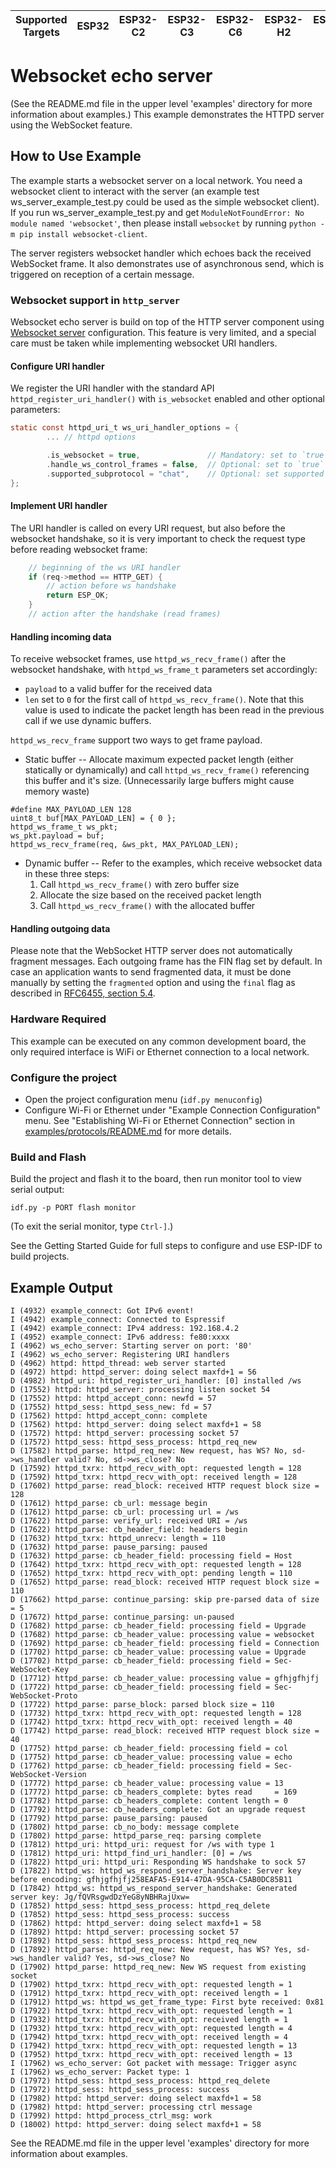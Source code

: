 | Supported Targets | ESP32 | ESP32-C2 | ESP32-C3 | ESP32-C6 | ESP32-H2 | ESP32-P4 | ESP32-S2 | ESP32-S3 |
| ----------------- | ----- | -------- | -------- | -------- | -------- | -------- | -------- | -------- |

# Websocket echo server

(See the README.md file in the upper level 'examples' directory for more information about examples.)
This example demonstrates the HTTPD server using the WebSocket feature.

## How to Use Example

The example starts a websocket server on a local network. You need a websocket client to interact with the server (an example test
ws_server_example_test.py could be used as the simple websocket client). If you run ws_server_example_test.py and get
`ModuleNotFoundError: No module named 'websocket'`, then please install `websocket` by running `python -m pip install websocket-client`.

The server registers websocket handler which echoes back the received WebSocket frame. It also demonstrates
use of asynchronous send, which is triggered on reception of a certain message.

### Websocket support in `http_server`

Websocket echo server is build on top of the HTTP server component using [Websocket server](https://docs.espressif.com/projects/esp-idf/en/latest/api-reference/protocols/esp_http_server.html#websocket-server) configuration.
This feature is very limited, and a special care must be taken while implementing websocket URI handlers.

#### Configure URI handler

We register the URI handler with the standard API `httpd_register_uri_handler()` with `is_websocket` enabled and other optional parameters:

```c
static const httpd_uri_t ws_uri_handler_options = {
        ... // httpd options

        .is_websocket = true,               // Mandatory: set to `true` to handler websocket protocol
        .handle_ws_control_frames = false,  // Optional: set to `true` for the handler to receive control packets, too
        .supported_subprotocol = "chat",    // Optional: set supported subprotocol for this handler
};

```

#### Implement URI handler

The URI handler is called on every URI request, but also before the websocket handshake, so it is very important to check the request type before reading websocket frame:

```c
    // beginning of the ws URI handler
    if (req->method == HTTP_GET) {
        // action before ws handshake
        return ESP_OK;
    }
    // action after the handshake (read frames)
```

#### Handling incoming data

To receive websocket frames, use `httpd_ws_recv_frame()` after the websocket handshake, with `httpd_ws_frame_t` parameters set accordingly:
* `payload` to a valid buffer for the received data
* `len` set to `0` for the first call of `httpd_ws_recv_frame()`. Note that this value is used to indicate the packet length has been read in the previous call if we use dynamic buffers.

`httpd_ws_recv_frame` support two ways to get frame payload.
* Static buffer -- Allocate maximum expected packet length (either statically or dynamically) and call `httpd_ws_recv_frame()` referencing this buffer and it's size. (Unnecessarily large buffers might cause memory waste)

```
#define MAX_PAYLOAD_LEN 128
uint8_t buf[MAX_PAYLOAD_LEN] = { 0 };
httpd_ws_frame_t ws_pkt;
ws_pkt.payload = buf;
httpd_ws_recv_frame(req, &ws_pkt, MAX_PAYLOAD_LEN);
```
* Dynamic buffer -- Refer to the examples, which receive websocket data in these three steps:
  1) Call `httpd_ws_recv_frame()` with zero buffer size
  2) Allocate the size based on the received packet length
  3) Call `httpd_ws_recv_frame()` with the allocated buffer

#### Handling outgoing data

Please note that the WebSocket HTTP server does not automatically fragment messages.
Each outgoing frame has the FIN flag set by default.
In case an application wants to send fragmented data, it must be done manually by setting the
`fragmented` option and using the `final` flag as described in [RFC6455, section 5.4](https://tools.ietf.org/html/rfc6455#section-5.4).


### Hardware Required

This example can be executed on any common development board, the only required interface is WiFi or Ethernet connection to a local network.

### Configure the project

* Open the project configuration menu (`idf.py menuconfig`)
* Configure Wi-Fi or Ethernet under "Example Connection Configuration" menu. See "Establishing Wi-Fi or Ethernet Connection" section in [examples/protocols/README.md](../../README.md) for more details.

### Build and Flash

Build the project and flash it to the board, then run monitor tool to view serial output:

```
idf.py -p PORT flash monitor
```

(To exit the serial monitor, type ``Ctrl-]``.)

See the Getting Started Guide for full steps to configure and use ESP-IDF to build projects.

## Example Output
```
I (4932) example_connect: Got IPv6 event!
I (4942) example_connect: Connected to Espressif
I (4942) example_connect: IPv4 address: 192.168.4.2
I (4952) example_connect: IPv6 address: fe80:xxxx
I (4962) ws_echo_server: Starting server on port: '80'
I (4962) ws_echo_server: Registering URI handlers
D (4962) httpd: httpd_thread: web server started
D (4972) httpd: httpd_server: doing select maxfd+1 = 56
D (4982) httpd_uri: httpd_register_uri_handler: [0] installed /ws
D (17552) httpd: httpd_server: processing listen socket 54
D (17552) httpd: httpd_accept_conn: newfd = 57
D (17552) httpd_sess: httpd_sess_new: fd = 57
D (17562) httpd: httpd_accept_conn: complete
D (17562) httpd: httpd_server: doing select maxfd+1 = 58
D (17572) httpd: httpd_server: processing socket 57
D (17572) httpd_sess: httpd_sess_process: httpd_req_new
D (17582) httpd_parse: httpd_req_new: New request, has WS? No, sd->ws_handler valid? No, sd->ws_close? No
D (17592) httpd_txrx: httpd_recv_with_opt: requested length = 128
D (17592) httpd_txrx: httpd_recv_with_opt: received length = 128
D (17602) httpd_parse: read_block: received HTTP request block size = 128
D (17612) httpd_parse: cb_url: message begin
D (17612) httpd_parse: cb_url: processing url = /ws
D (17622) httpd_parse: verify_url: received URI = /ws
D (17622) httpd_parse: cb_header_field: headers begin
D (17632) httpd_txrx: httpd_unrecv: length = 110
D (17632) httpd_parse: pause_parsing: paused
D (17632) httpd_parse: cb_header_field: processing field = Host
D (17642) httpd_txrx: httpd_recv_with_opt: requested length = 128
D (17652) httpd_txrx: httpd_recv_with_opt: pending length = 110
D (17652) httpd_parse: read_block: received HTTP request block size = 110
D (17662) httpd_parse: continue_parsing: skip pre-parsed data of size = 5
D (17672) httpd_parse: continue_parsing: un-paused
D (17682) httpd_parse: cb_header_field: processing field = Upgrade
D (17682) httpd_parse: cb_header_value: processing value = websocket
D (17692) httpd_parse: cb_header_field: processing field = Connection
D (17702) httpd_parse: cb_header_value: processing value = Upgrade
D (17702) httpd_parse: cb_header_field: processing field = Sec-WebSocket-Key
D (17712) httpd_parse: cb_header_value: processing value = gfhjgfhjfj
D (17722) httpd_parse: cb_header_field: processing field = Sec-WebSocket-Proto
D (17722) httpd_parse: parse_block: parsed block size = 110
D (17732) httpd_txrx: httpd_recv_with_opt: requested length = 128
D (17742) httpd_txrx: httpd_recv_with_opt: received length = 40
D (17742) httpd_parse: read_block: received HTTP request block size = 40
D (17752) httpd_parse: cb_header_field: processing field = col
D (17752) httpd_parse: cb_header_value: processing value = echo
D (17762) httpd_parse: cb_header_field: processing field = Sec-WebSocket-Version
D (17772) httpd_parse: cb_header_value: processing value = 13
D (17772) httpd_parse: cb_headers_complete: bytes read     = 169
D (17782) httpd_parse: cb_headers_complete: content length = 0
D (17792) httpd_parse: cb_headers_complete: Got an upgrade request
D (17792) httpd_parse: pause_parsing: paused
D (17802) httpd_parse: cb_no_body: message complete
D (17802) httpd_parse: httpd_parse_req: parsing complete
D (17812) httpd_uri: httpd_uri: request for /ws with type 1
D (17812) httpd_uri: httpd_find_uri_handler: [0] = /ws
D (17822) httpd_uri: httpd_uri: Responding WS handshake to sock 57
D (17822) httpd_ws: httpd_ws_respond_server_handshake: Server key before encoding: gfhjgfhjfj258EAFA5-E914-47DA-95CA-C5AB0DC85B11
D (17842) httpd_ws: httpd_ws_respond_server_handshake: Generated server key: Jg/fQVRsgwdDzYeG8yNBHRajUxw=
D (17852) httpd_sess: httpd_sess_process: httpd_req_delete
D (17852) httpd_sess: httpd_sess_process: success
D (17862) httpd: httpd_server: doing select maxfd+1 = 58
D (17892) httpd: httpd_server: processing socket 57
D (17892) httpd_sess: httpd_sess_process: httpd_req_new
D (17892) httpd_parse: httpd_req_new: New request, has WS? Yes, sd->ws_handler valid? Yes, sd->ws_close? No
D (17902) httpd_parse: httpd_req_new: New WS request from existing socket
D (17902) httpd_txrx: httpd_recv_with_opt: requested length = 1
D (17912) httpd_txrx: httpd_recv_with_opt: received length = 1
D (17912) httpd_ws: httpd_ws_get_frame_type: First byte received: 0x81
D (17922) httpd_txrx: httpd_recv_with_opt: requested length = 1
D (17932) httpd_txrx: httpd_recv_with_opt: received length = 1
D (17932) httpd_txrx: httpd_recv_with_opt: requested length = 4
D (17942) httpd_txrx: httpd_recv_with_opt: received length = 4
D (17942) httpd_txrx: httpd_recv_with_opt: requested length = 13
D (17952) httpd_txrx: httpd_recv_with_opt: received length = 13
I (17962) ws_echo_server: Got packet with message: Trigger async
I (17962) ws_echo_server: Packet type: 1
D (17972) httpd_sess: httpd_sess_process: httpd_req_delete
D (17972) httpd_sess: httpd_sess_process: success
D (17982) httpd: httpd_server: doing select maxfd+1 = 58
D (17982) httpd: httpd_server: processing ctrl message
D (17992) httpd: httpd_process_ctrl_msg: work
D (18002) httpd: httpd_server: doing select maxfd+1 = 58
```

See the README.md file in the upper level 'examples' directory for more information about examples.

